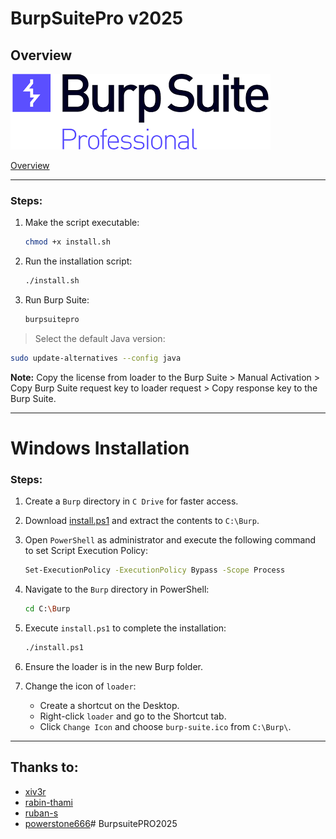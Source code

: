 #  BurpSuitePro v2025 

## Overview

![overview](https://github.com/Wael-Rd/BurpsuitePRO2025/blob/main/overview.png?raw=true)

[Overview](https://portswigger.net/burp/pro)

------

### Steps:

1. Make the script executable:

   ```sh
   chmod +x install.sh
   ```

2. Run the installation script:

   ```sh
   ./install.sh
   ```

3. Run Burp Suite:

   ```sh
   burpsuitepro
   ```

> Select the default Java version:

```sh
sudo update-alternatives --config java
```

**Note:** Copy the license from loader to the Burp Suite > Manual Activation > Copy Burp Suite request key to loader request > Copy response key to the Burp Suite.

------

#  Windows Installation

### Steps:

1. Create a `Burp` directory in `C Drive` for faster access.

2. Download [install.ps1](https://codeload.github.com/xiv3r/Burpsuite-Professional/zip/refs/heads/main) and extract the contents to `C:\Burp`.

3. Open `PowerShell` as administrator and execute the following command to set Script Execution Policy:

   ```sh
   Set-ExecutionPolicy -ExecutionPolicy Bypass -Scope Process
   ```

4. Navigate to the `Burp` directory in PowerShell:

   ```sh
   cd C:\Burp
   ```

5. Execute `install.ps1` to complete the installation:

   ```sh
   ./install.ps1
   ```

6. Ensure the loader is in the new Burp folder.

7. Change the icon of `loader`:

   - Create a shortcut on the Desktop.
   - Right-click `loader` and go to the Shortcut tab.
   - Click `Change Icon` and choose `burp-suite.ico` from `C:\Burp\`.

------

## Thanks to:

- [xiv3r](https://github.com/xiv3r)
- [rabin-thami](https://github.com/rabin-thami)
- [ruban-s](https://github.com/ruban-s)
- [powerstone666](https://github.com/powerstone666)# BurpsuitePRO2025
